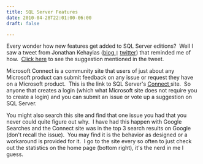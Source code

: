 ```yaml
---
title: SQL Server Features
date: 2010-04-28T22:01:00-06:00
draft: false

---
```


Every wonder how new features get added to SQL Server editions?  Well I saw a tweet from Jonathan Kehayias (<a href="http://sqlblog.com/blogs/jonathan_kehayias" target="_blank">blog </a> `|` <a href="http://www.twitter.com/sqlsarg" target="_blank">twitter</a>) that reminded me of how.  <a href="https://connect.microsoft.com/SQLServer/feedback/details/554852/ssms-add-new-server-connection-to-an-existing-query-window?wa=wsignin1.0" target="_blank">Click here</a> to see the suggestion mentioned in the tweet.

Microsoft Connect is a community site that users of just about any Microsoft product can submit feedback on any issue or request they have on a Microsoft product.  This is the link to SQL Server's <a href="http://connect.microsoft.com/sqlserver" target="_blank">Connect </a>site.  So anyone that creates a login (which what Microsoft site does not require you to create a login) and you can submit an issue or vote up a suggestion on SQL Server.

You might also search this site and find that one issue you had that you never could quite figure out why.  I have had this happen with Google Searches and the Connect site was in the top 3 search results on Google (don't recall the issue).  You may find it is the behavior as designed or a workaround is provided for it.  I go to the site every so often to just check out the statistics on the home page (bottom right), it's the nerd in me I guess.
